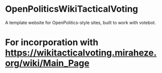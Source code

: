 # OpenPoliticsWikiTacticalVoting
A template website for OpenPolitics-style sites, built to work with votebot.
# For incorporation with https://wikitacticalvoting.miraheze.org/wiki/Main_Page

